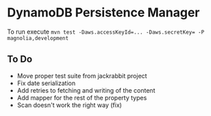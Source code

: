 DynamoDB Persistence Manager
============================

To run execute `mvn test -Daws.accessKeyId=... -Daws.secretKey= -P magnolia,development`

To Do
-----

- Move proper test suite from jackrabbit project
- Fix date serialization
- Add retries to fetching and writing of the content
- Add mapper for the rest of the property types
- Scan doesn't work the right way (fix)